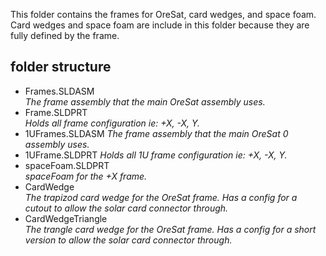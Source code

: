 This folder contains the frames for OreSat, card wedges, and space foam. Card wedges and space foam are include in this folder because they are fully defined by the frame. 

## folder structure
- Frames.SLDASM  
_The frame assembly that the main OreSat assembly uses._
- Frame.SLDPRT  
_Holds all frame configuration ie: +X, -X, Y._
- 1UFrames.SLDASM
_The frame assembly that the main OreSat 0 assembly uses._
- 1UFrame.SLDPRT
_Holds all 1U frame configuration ie: +X, -X, Y._
- spaceFoam.SLDPRT  
_spaceFoam for the +X frame._
- CardWedge  
_The trapizod card wedge for the OreSat frame. Has a config for a cutout to allow the solar card connector through._
- CardWedgeTriangle  
_The trangle card wedge for the OreSat frame. Has a config for a short version to allow the solar card connector through._
